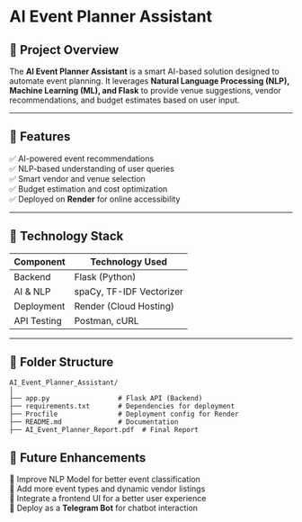# AI Event Planner Assistant

## 📌 Project Overview
The **AI Event Planner Assistant** is a smart AI-based solution designed to automate event planning. It leverages **Natural Language Processing (NLP), Machine Learning (ML), and Flask** to provide venue suggestions, vendor recommendations, and budget estimates based on user input.

---

## 📌 Features
✅ AI-powered event recommendations  
✅ NLP-based understanding of user queries  
✅ Smart vendor and venue selection  
✅ Budget estimation and cost optimization  
✅ Deployed on **Render** for online accessibility  

---

## 📌 Technology Stack
| **Component**    | **Technology Used** |
|----------------|--------------------|
| Backend       | Flask (Python)      |
| AI & NLP      | spaCy, TF-IDF Vectorizer |
| Deployment    | Render (Cloud Hosting) |
| API Testing   | Postman, cURL |

---

## 📌 Folder Structure
```
AI_Event_Planner_Assistant/
│
├── app.py                 # Flask API (Backend)
├── requirements.txt       # Dependencies for deployment
├── Procfile               # Deployment config for Render
├── README.md              # Documentation
├── AI_Event_Planner_Report.pdf  # Final Report
```

## 📌 Future Enhancements
🚀 Improve NLP Model for better event classification  
🚀 Add more event types and dynamic vendor listings  
🚀 Integrate a frontend UI for a better user experience  
🚀 Deploy as a **Telegram Bot** for chatbot interaction  
